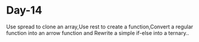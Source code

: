 # Day-14
Use spread to clone an array,Use rest to create a function,Convert a regular function into an arrow function and Rewrite a simple if-else into a ternary..
